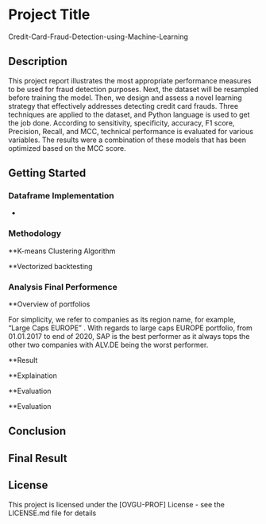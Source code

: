 # Project Title

Credit-Card-Fraud-Detection-using-Machine-Learning

## Description

This project report illustrates the most appropriate performance measures to be used for fraud detection purposes. Next, the dataset will be resampled before training the model. Then, we design and assess a novel learning strategy that effectively addresses detecting credit card frauds. Three techniques are applied to the dataset, and Python language is used to get the job done. According to sensitivity, specificity, accuracy, F1 score, Precision, Recall, and MCC, technical performance is evaluated for various variables. The results were a combination of these models that has been optimized based on the MCC score.

## Getting Started

### Dataframe Implementation


* 


### Methodology

**K-means Clustering Algorithm


**Vectorized backtesting


### Analysis Final Performence

**Overview of portfolios

For simplicity, we refer to companies as its region name, for example, “Large Caps EUROPE” . With regards to large caps EUROPE portfolio, from 01.01.2017 to end of 2020, SAP is the best performer as it always tops the other two companies with ALV.DE being the worst performer.

**Result




**Explaination





**Evaluation




**Evaluation



## Conclusion


## Final Result




## License

This project is licensed under the [OVGU-PROF] License - see the LICENSE.md file for details
